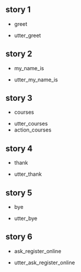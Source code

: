 ## story 1
* greet
 - utter_greet
 
## story 2
* my_name_is
 - utter_my_name_is 
 
## story 3
* courses
 - utter_courses
 - action_courses
 
## story 4
* thank
 - utter_thank  
 
 
## story 5
* bye
 - utter_bye 

## story 6
* ask_register_online
 - utter_ask_register_online 